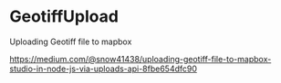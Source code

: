 # GeotiffUpload
Uploading Geotiff file to mapbox

https://medium.com/@snow41438/uploading-geotiff-file-to-mapbox-studio-in-node-js-via-uploads-api-8fbe654dfc90
